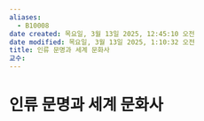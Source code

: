 ```yaml
---
aliases:
  - B10008
date created: 목요일, 3월 13일 2025, 12:45:10 오전
date modified: 목요일, 3월 13일 2025, 1:10:32 오전
title: 인류 문명과 세계 문화사
교수: 
---
```


# 인류 문명과 세계 문화사
